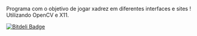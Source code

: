 Programa com o objetivo de jogar xadrez em diferentes interfaces e sites !
Utilizando OpenCV e X11.


[![Bitdeli Badge](https://d2weczhvl823v0.cloudfront.net/patrickelectric/electricchess/trend.png)](https://bitdeli.com/free "Bitdeli Badge")

